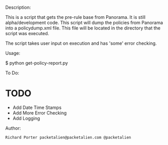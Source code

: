 Description:

This is a script that gets the pre-rule base from Panorama. It is still alpha/development code. This script will dump the policies from Panorama into a policydump.xml file. This file will be located in the directory that the script was executed.

The script takes user input on execution and has 'some' error checking.

Usage:

$ python get-policy-report.py

To Do:

# TODO #
- Add Date Time Stamps
- Add More Error Checking
- Add Logging





Author:

	Richard Porter packetalien@packetalien.com @packetalien
